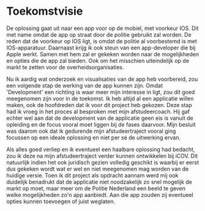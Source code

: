 # Toekomstvisie

De oplossing gaat uit naar een app voor op de mobiel, met voorkeur IOS. Dit met name omdat de app op straat door de politie gebruikt zal worden. De reden dat de voorkeur op IOS ligt, is omdat de politie al voorbestemd is met IOS-apparatuur. Daarnaast krijg ik ook steun van een app-developer die bij Apple werkt. Samen met hem zal er gekeken worden naar de mogelijkheden en opties die de app zal bieden. Ook om het misschien uiteindelijk op de markt te zetten voor de overheidsorganisaties.&#x20;

Nu ik aardig wat onderzoek en visualisaties van de app heb voorbereid, zou een volgende stap de werking van de app kunnen zijn. Omdat 'Development' een richting is waar meer mijn interesse in ligt, zou dit goed meegenomen zijn voor in de toekomst. Ik heb altijd al een applicatie willen maken, ook de hoofdreden dat ik voor dit project heb gekozen. Deze stap had ik vroeg in het proces al besproken met mijn afstudeercoach. Hij gaf echter wel aan dat de development van de applicatie geen eis is vanuit de opleiding en de focus vooral moet liggen bij de fases daarvoor. Mijn besluit was daarom ook dat ik gedurende mijn afstudeertraject vooral ging focussen op een ideale oplossing en niet per sé de uitwerking ervan.&#x20;

Als alles goed verliep en ik eventueel een haalbare oplossing had bedacht, zou ik deze na mijn afstudeertraject verder kunnen ontwikkelen bij iCOV. Dit natuurlijk indien het ook juridisch gezien volledig geschikt is waarbij er eerst dus gekeken wordt wat er wel en niet meegenomen mag worden van de huidige versie. Toen ik dit project als opdracht aannam werd mij ook duidelijk benadrukt dat de applicatie niet noodzakelijk zo snel mogelijk de markt op moet, maar meer om de Politie Nederland een beeld te geven welke mogelijkheden zo'n app aanbiedt. Aan die app zouden zij eventueel opties kunnen toevoegen of juist weglaten.&#x20;
